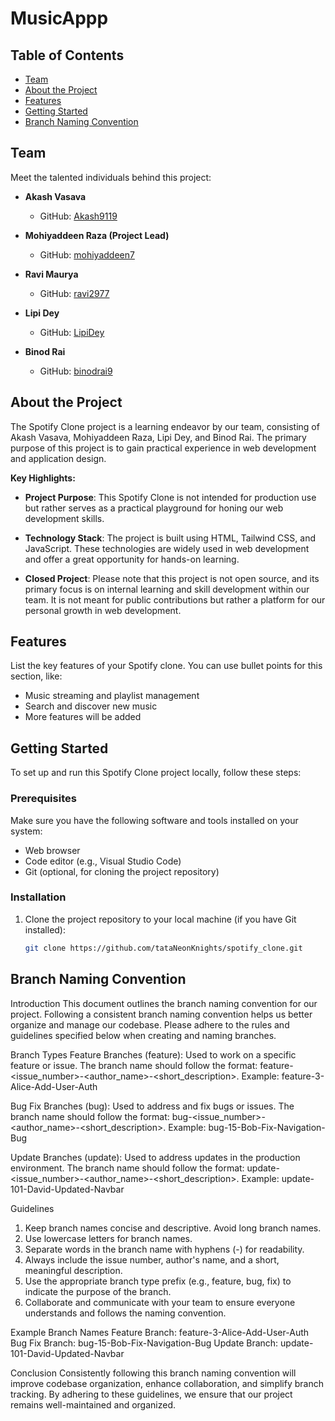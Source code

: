 # MusicAppp

## Table of Contents

- [Team](#team)
- [About the Project](#about-the-project)
- [Features](#features)
- [Getting Started](#getting-started)
- [Branch Naming Convention](#branch-naming-convention)

## Team

Meet the talented individuals behind this project:

- **Akash Vasava**
  - GitHub: [Akash9119](https://github.com/Akash9119)

- **Mohiyaddeen Raza (Project Lead)**
  - GitHub: [mohiyaddeen7](https://github.com/mohiyaddeen7)

- **Ravi Maurya**
  - GitHub: [ravi2977](https://github.com/ravi2977)

- **Lipi Dey**
  - GitHub: [LipiDey](https://github.com/LipiDey)

- **Binod Rai**
  - GitHub: [binodrai9](https://github.com/binodrai9)

## About the Project

The Spotify Clone project is a learning endeavor by our team, consisting of Akash Vasava, Mohiyaddeen Raza, Lipi Dey, and Binod Rai. The primary purpose of this project is to gain practical experience in web development and application design.

**Key Highlights:**
- **Project Purpose**: This Spotify Clone is not intended for production use but rather serves as a practical playground for honing our web development skills.

- **Technology Stack**: The project is built using HTML, Tailwind CSS, and JavaScript. These technologies are widely used in web development and offer a great opportunity for hands-on learning.

- **Closed Project**: Please note that this project is not open source, and its primary focus is on internal learning and skill development within our team. It is not meant for public contributions but rather a platform for our personal growth in web development.


## Features

List the key features of your Spotify clone. You can use bullet points for this section, like:

- Music streaming and playlist management
- Search and discover new music
- More features will be added

## Getting Started

To set up and run this Spotify Clone project locally, follow these steps:

### Prerequisites

Make sure you have the following software and tools installed on your system:

- Web browser
- Code editor (e.g., Visual Studio Code)
- Git (optional, for cloning the project repository)

### Installation

1. Clone the project repository to your local machine (if you have Git installed):
   ```bash
   git clone https://github.com/tataNeonKnights/spotify_clone.git


## Branch Naming Convention

Introduction
This document outlines the branch naming convention for our project. Following a consistent branch naming convention helps us better organize and manage our codebase. Please adhere to the rules and guidelines specified below when creating and naming branches.

Branch Types
Feature Branches (feature):
Used to work on a specific feature or issue.
The branch name should follow the format: feature-<issue_number>-<author_name>-<short_description>.
Example: feature-3-Alice-Add-User-Auth

Bug Fix Branches (bug):
Used to address and fix bugs or issues.
The branch name should follow the format: bug-<issue_number>-<author_name>-<short_description>.
Example: bug-15-Bob-Fix-Navigation-Bug

Update Branches (update):
Used to address updates in the production environment.
The branch name should follow the format: update-<issue_number>-<author_name>-<short_description>.
Example: update-101-David-Updated-Navbar


Guidelines

1. Keep branch names concise and descriptive. Avoid long branch names.
2. Use lowercase letters for branch names.
3. Separate words in the branch name with hyphens (-) for readability.
4. Always include the issue number, author's name, and a short, meaningful description.
5. Use the appropriate branch type prefix (e.g., feature, bug, fix) to indicate the purpose of the branch.
6. Collaborate and communicate with your team to ensure everyone understands and follows the naming convention.

Example Branch Names
Feature Branch: feature-3-Alice-Add-User-Auth
Bug Fix Branch: bug-15-Bob-Fix-Navigation-Bug
Update Branch: update-101-David-Updated-Navbar


Conclusion
Consistently following this branch naming convention will improve codebase organization, enhance collaboration, and simplify branch tracking. By adhering to these guidelines, we ensure that our project remains well-maintained and organized.
